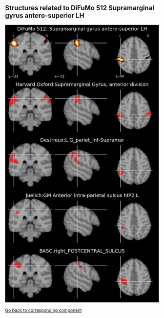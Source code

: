 


## Structures related to DiFuMo 512 Supramarginal gyrus antero-superior LH

![17](17.jpg "Structures related to DiFuMo 512 Supramarginal gyrus antero-superior LH")

[Go back to corresponding component](https://parietal-inria.github.io/DiFuMo/512/html/17.html)